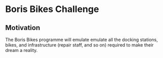 # Boris Bikes Challenge

## Motivation
The Boris Bikes programme will emulate emulate all the docking stations, bikes, and infrastructure (repair staff, and so on) required to make their dream a reality.
